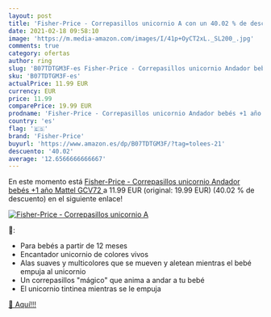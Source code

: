 ```yaml
---
layout: post
title: 'Fisher-Price - Correpasillos unicornio A con un 40.02 % de descuento'
date: 2021-02-18 09:58:10
image: 'https://m.media-amazon.com/images/I/41p+OyCT2xL._SL200_.jpg'
comments: true
category: ofertas
author: ring
slug: 'B07TDTGM3F-es Fisher-Price - Correpasillos unicornio Andador bebés +1...'
sku: 'B07TDTGM3F-es'
actualPrice: 11.99 EUR
currency: EUR
price: 11.99
comparePrice: 19.99 EUR
prodname: 'Fisher-Price - Correpasillos unicornio Andador bebés +1 año  Mattel GCV72 '
country: 'es'
flag: '🇪🇸'
brand: 'Fisher-Price'
buyurl: 'https://www.amazon.es/dp/B07TDTGM3F/?tag=tolees-21'
descuento: '40.02'
average: '12.6566666666667'
---
```


En este momento está [Fisher-Price - Correpasillos unicornio Andador bebés +1 año  Mattel GCV72 ](https://www.amazon.es/dp/B07TDTGM3F/?tag=tolees-21) a 11.99 EUR (original: 19.99 EUR) (40.02 %  de descuento) en el siguiente enlace!

[![Fisher-Price - Correpasillos unicornio A](https://m.media-amazon.com/images/I/41p+OyCT2xL._SL200_.jpg)](https://www.amazon.es/dp/B07TDTGM3F/?tag=tolees-21)

🔎:

- Para bebés a partir de 12 meses
- Encantador unicornio de colores vivos
- Alas suaves y multicolores que se mueven y aletean mientras el bebé empuja al unicornio
- Un correpasillos "mágico" que anima a andar a tu bebé
- El unicornio tintinea mientras se le empuja

[🛒 Aquí!!!](https://www.amazon.es/dp/B07TDTGM3F/?tag=tolees-21)
